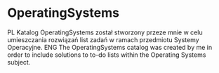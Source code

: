 # OperatingSystems
PL
Katalog OperatingSystems został stworzony przeze mnie w celu umieszczania rozwiązań list zadań w ramach przedmiotu Systemy Operacyjne.
ENG
The OperatingSystems catalog was created by me in order to include solutions to to-do lists within the Operating Systems subject.
